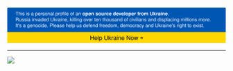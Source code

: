 [![SWUbanner](https://raw.githubusercontent.com/vshymanskyy/StandWithUkraine/main/banner-personal-page.svg)](https://vshymanskyy.github.io/StandWithUkraine)

___

<div>
  <img height="135px" src="https://github-readme-stats.vercel.app/api/top-langs/?username=ilchenkob&theme=nord&&hide_title=true&hide_border=true&layout=compact&langs_count=8">
</div>
